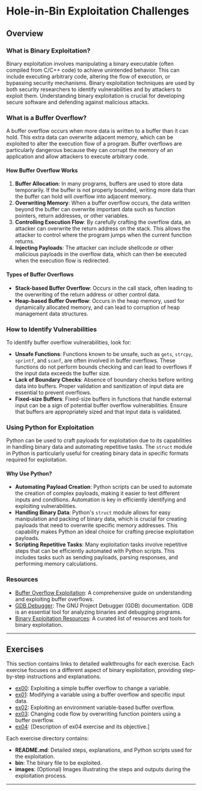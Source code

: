 # Hole-in-Bin Exploitation Challenges

## Overview

### What is Binary Exploitation?

Binary exploitation involves manipulating a binary executable (often compiled from C/C++ code) to achieve unintended behavior. This can include executing arbitrary code, altering the flow of execution, or bypassing security mechanisms. Binary exploitation techniques are used by both security researchers to identify vulnerabilities and by attackers to exploit them. Understanding binary exploitation is crucial for developing secure software and defending against malicious attacks.

### What is a Buffer Overflow?

A buffer overflow occurs when more data is written to a buffer than it can hold. This extra data can overwrite adjacent memory, which can be exploited to alter the execution flow of a program. Buffer overflows are particularly dangerous because they can corrupt the memory of an application and allow attackers to execute arbitrary code.

#### How Buffer Overflow Works

1. **Buffer Allocation**: In many programs, buffers are used to store data temporarily. If the buffer is not properly bounded, writing more data than the buffer can hold will overflow into adjacent memory.
2. **Overwriting Memory**: When a buffer overflow occurs, the data written beyond the buffer can overwrite important data such as function pointers, return addresses, or other variables.
3. **Controlling Execution Flow**: By carefully crafting the overflow data, an attacker can overwrite the return address on the stack. This allows the attacker to control where the program jumps when the current function returns.
4. **Injecting Payloads**: The attacker can include shellcode or other malicious payloads in the overflow data, which can then be executed when the execution flow is redirected.

#### Types of Buffer Overflows

- **Stack-based Buffer Overflow**: Occurs in the call stack, often leading to the overwriting of the return address or other control data.
- **Heap-based Buffer Overflow**: Occurs in the heap memory, used for dynamically allocated memory, and can lead to corruption of heap management data structures.

### How to Identify Vulnerabilities

To identify buffer overflow vulnerabilities, look for:

- **Unsafe Functions**: Functions known to be unsafe, such as `gets`, `strcpy`, `sprintf`, and `scanf`, are often involved in buffer overflows. These functions do not perform bounds checking and can lead to overflows if the input data exceeds the buffer size.
- **Lack of Boundary Checks**: Absence of boundary checks before writing data into buffers. Proper validation and sanitization of input data are essential to prevent overflows.
- **Fixed-size Buffers**: Fixed-size buffers in functions that handle external input can be a sign of potential buffer overflow vulnerabilities. Ensure that buffers are appropriately sized and that input data is validated.

### Using Python for Exploitation

Python can be used to craft payloads for exploitation due to its capabilities in handling binary data and automating repetitive tasks. The `struct` module in Python is particularly useful for creating binary data in specific formats required for exploitation.

#### Why Use Python?

- **Automating Payload Creation**: Python scripts can be used to automate the creation of complex payloads, making it easier to test different inputs and conditions. Automation is key in efficiently identifying and exploiting vulnerabilities.
- **Handling Binary Data**: Python's `struct` module allows for easy manipulation and packing of binary data, which is crucial for creating payloads that need to overwrite specific memory addresses. This capability makes Python an ideal choice for crafting precise exploitation payloads.
- **Scripting Repetitive Tasks**: Many exploitation tasks involve repetitive steps that can be efficiently automated with Python scripts. This includes tasks such as sending payloads, parsing responses, and performing memory calculations.

### Resources

- [Buffer Overflow Exploitation](https://www.exploit-db.com/docs/english/28476-linux-format---understanding-buffer-overflows.pdf): A comprehensive guide on understanding and exploiting buffer overflows.
- [GDB Debugger](https://www.gnu.org/software/gdb/documentation/): The GNU Project Debugger (GDB) documentation. GDB is an essential tool for analyzing binaries and debugging programs.
- [Binary Exploitation Resources](https://github.com/kevinweaver/awesome-binary-exploitation): A curated list of resources and tools for binary exploitation.

---

## Exercises

This section contains links to detailed walkthroughs for each exercise. Each exercise focuses on a different aspect of binary exploitation, providing step-by-step instructions and explanations.

- [ex00](./ex00/README.md): Exploiting a simple buffer overflow to change a variable.
- [ex01](./ex01/README.md): Modifying a variable using a buffer overflow and specific input data.
- [ex02](./ex02/README.md): Exploiting an environment variable-based buffer overflow.
- [ex03](./ex03/README.md): Changing code flow by overwriting function pointers using a buffer overflow.
- [ex04](./ex04/README.md): [Description of ex04 exercise and its objective.]

Each exercise directory contains:

- **README.md**: Detailed steps, explanations, and Python scripts used for the exploitation.
- **bin**: The binary file to be exploited.
- **images**: (Optional) Images illustrating the steps and outputs during the exploitation process.

---